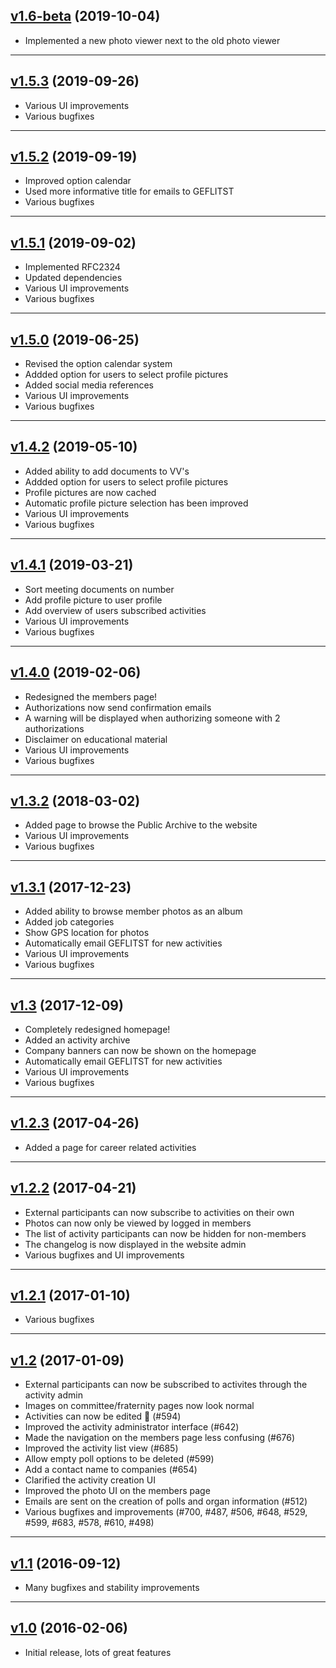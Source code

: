 ## [v1.6-beta](https://github.com/GEWIS/gewisweb/tree/v1.6-beta) (2019-10-04)

* Implemented a new photo viewer next to the old photo viewer

---

## [v1.5.3](https://github.com/GEWIS/gewisweb/tree/v1.5.3) (2019-09-26)

* Various UI improvements
* Various bugfixes

---

## [v1.5.2](https://github.com/GEWIS/gewisweb/tree/v1.5.2) (2019-09-19)

* Improved option calendar
* Used more informative title for emails to GEFLITST
* Various bugfixes

---

## [v1.5.1](https://github.com/GEWIS/gewisweb/tree/v1.5.1) (2019-09-02)

* Implemented RFC2324
* Updated dependencies
* Various UI improvements
* Various bugfixes

---

## [v1.5.0](https://github.com/GEWIS/gewisweb/tree/v1.5.0) (2019-06-25)

* Revised the option calendar system
* Addded option for users to select profile pictures
* Added social media references
* Various UI improvements
* Various bugfixes

---

## [v1.4.2](https://github.com/GEWIS/gewisweb/tree/v1.4.2) (2019-05-10)

* Added ability to add documents to VV's
* Addded option for users to select profile pictures
* Profile pictures are now cached
* Automatic profile picture selection has been improved
* Various UI improvements
* Various bugfixes

---

## [v1.4.1](https://github.com/GEWIS/gewisweb/tree/v1.4.1) (2019-03-21)

* Sort meeting documents on number
* Add profile picture to user profile
* Add overview of users subscribed activities
* Various UI improvements
* Various bugfixes

---

## [v1.4.0](https://github.com/GEWIS/gewisweb/tree/v1.4.0) (2019-02-06)

* Redesigned the members page!
* Authorizations now send confirmation emails
* A warning will be displayed when authorizing someone with 2 authorizations
* Disclaimer on educational material
* Various UI improvements
* Various bugfixes

---

## [v1.3.2](https://github.com/GEWIS/gewisweb/tree/v1.3.2) (2018-03-02)

* Added page to browse the Public Archive to the website
* Various UI improvements
* Various bugfixes

---

## [v1.3.1](https://github.com/GEWIS/gewisweb/tree/v1.2.3) (2017-12-23)

* Added ability to browse member photos as an album
* Added job categories
* Show GPS location for photos
* Automatically email GEFLITST for new activities
* Various UI improvements
* Various bugfixes

---

## [v1.3](https://github.com/GEWIS/gewisweb/tree/v1.2.3) (2017-12-09)

* Completely redesigned homepage!
* Added an activity archive
* Company banners can now be shown on the homepage
* Automatically email GEFLITST for new activities
* Various UI improvements
* Various bugfixes

---

## [v1.2.3](https://github.com/GEWIS/gewisweb/tree/v1.2.3) (2017-04-26)

* Added a page for career related activities

---

## [v1.2.2](https://github.com/GEWIS/gewisweb/tree/v1.2.2) (2017-04-21)

* External participants can now subscribe to activities on their own
* Photos can now only be viewed by logged in members
* The list of activity participants can now be hidden for non-members
* The changelog is now displayed in the website admin
* Various bugfixes and UI improvements

---

## [v1.2.1](https://github.com/GEWIS/gewisweb/tree/v1.2.1) (2017-01-10)

* Various bugfixes

---

## [v1.2](https://github.com/GEWIS/gewisweb/tree/v1.2) (2017-01-09)

* External participants can now be subscribed to activites through the activity admin
* Images on committee/fraternity pages now look normal
* Activities can now be edited :tada: (#594)
* Improved the activity administrator interface (#642)
* Made the navigation on the members page less confusing (#676)
* Improved the activity list view (#685)
* Allow empty poll options to be deleted (#599)
* Add a contact name to companies (#654)
* Clarified the activity creation UI
* Improved the photo UI on the members page
* Emails are sent on the creation of polls and organ information (#512)
* Various bugfixes and improvements (#700, #487, #506, #648, #529, #599, #683, #578, #610, #498)

---

## [v1.1](https://github.com/GEWIS/gewisweb/tree/v1.1) (2016-09-12)

* Many bugfixes and stability improvements

---

## [v1.0](https://github.com/GEWIS/gewisweb/tree/v1.0) (2016-02-06)

* Initial release, lots of great features
